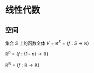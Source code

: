 # 线性代数

## 空间

集合 $S$ 上的函数全体 $V=\mathbb{R}^S=\{f:S\to\mathbb{R}\}$

$\mathbb{R}^n=\{f:\{1\cdots n\}\to\mathbb{R}\}$

$\mathbb{R}^\mathbb{R}=\{f:\mathbb{R}\to\mathbb{R}\}$


